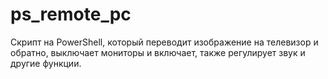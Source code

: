 # ps_remote_pc
Скрипт на PowerShell, который переводит изображение на телевизор и обратно, выключает мониторы и включает, также регулирует звук и другие функции.
